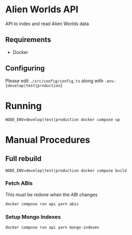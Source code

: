 # Alien Worlds API

API to index and read Alien Worlds data

## Requirements

- Docker

## Configuring

Please edit `./src/config/config.ts` along with `.env-{develop|test|production}`

# Running

`NODE_ENV=develop|test|production docker compose up`

# Manual Procedures

## Full rebuild

`NODE_ENV=develop|test|production docker compose build`

### Fetch ABIs

This must be redone when the ABI changes

`docker compose run api yarn abis`

### Setup Mongo Indexes

`docker compose run api yarn mongo-indexes`
